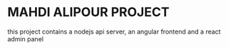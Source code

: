# MAHDI ALIPOUR PROJECT

this project contains a nodejs api server, an angular frontend and a react admin panel
